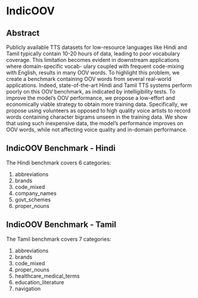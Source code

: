 # IndicOOV

## Abstract
Publicly available TTS datasets for low-resource languages like
Hindi and Tamil typically contain 10-20 hours of data, leading to poor vocabulary coverage. This limitation becomes evident in downstream applications where domain-specific vocab-
ulary coupled with frequent code-mixing with English, results in many OOV words. To highlight this problem, we create a benchmark containing OOV words from several real-world applications. Indeed, state-of-the-art Hindi and Tamil TTS systems perform poorly on this OOV benchmark, as indicated by intelligibility tests. To improve the model’s OOV performance, we propose a low-effort and economically viable strategy to obtain more training data. Specifically, we propose using volunteers as opposed to high quality voice artists to record words containing character bigrams unseen in the training data. We show that using such inexpensive data, the model’s performance improves on OOV words, while not affecting voice quality and in-domain performance.


## IndicOOV Benchmark - Hindi
The Hindi benchmark covers 6 categories:
1. abbreviations
2. brands
3. code_mixed
4. company_names
5. govt_schemes
6. proper_nouns

## IndicOOV Benchmark - Tamil
The Tamil benchmark covers 7 categories:
1. abbreviations
2. brands
3. code_mixed
4. proper_nouns
5. healthcare_medical_terms
6. education_literature
7. navigation

